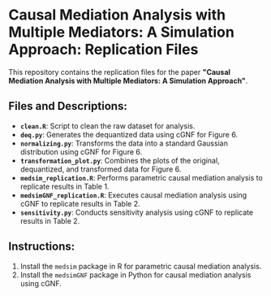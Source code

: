 # Causal Mediation Analysis with Multiple Mediators: A Simulation Approach: Replication Files

This repository contains the replication files for the paper **"Causal Mediation Analysis with Multiple Mediators: A Simulation Approach"**.

## Files and Descriptions:

- **`clean.R`**: Script to clean the raw dataset for analysis.
- **`deq.py`**: Generates the dequantized data using cGNF for Figure 6.
- **`normalizing.py`**: Transforms the data into a standard Gaussian distribution using cGNF for Figure 6.
- **`transformation_plot.py`**: Combines the plots of the original, dequantized, and transformed data for Figure 6.
- **`medsim_replication.R`**: Performs parametric causal mediation analysis to replicate results in Table 1.
- **`medsimGNF_replication.R`**: Executes causal mediation analysis using cGNF to replicate results in Table 2.
- **`sensitivity.py`**: Conducts sensitivity analysis using cGNF to replicate results in Table 2.

## Instructions:

1. Install the `medsim` package in R for parametric causal mediation analysis.
2. Install the `medsimGNF` package in Python for causal mediation analysis using cGNF.
